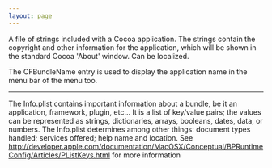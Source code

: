 ```yaml
---
layout: page
---
```




A file of strings included with a Cocoa application. The strings contain the copyright and other information for the application, which will be shown in the standard Cocoa 'About' window. Can be localized.

The CFBundleName entry is used to display the application name in the menu bar of the menu too.

----

The Info.plist contains important information about a bundle, be it an application, framework, plugin, etc... It is a list of key/value pairs; the values can be represented as strings, dictionaries, arrays, booleans, dates, data, or numbers. The Info.plist determines among other things: document types handled; services offered; help name and location. See http://developer.apple.com/documentation/MacOSX/Conceptual/BPRuntimeConfig/Articles/PListKeys.html for more information

